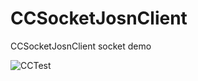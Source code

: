# CCSocketJosnClient
CCSocketJosnClient socket demo

![CCTest](https://github.com/ccworld1000/CCCSocketJosnClient/blob/master/Screenshot/CCTest.png) 

